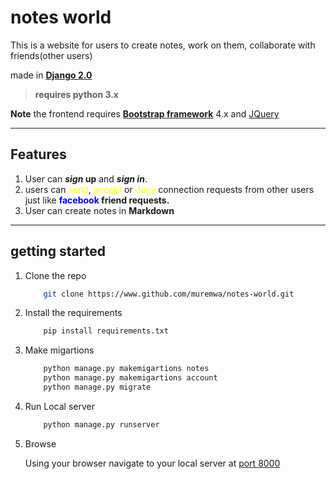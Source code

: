 # notes world 
This is a website for users to create notes, work on them, collaborate with friends(other users)

made in [**Django 2.0**](https://djangoproject.com  "Django website")

> **requires python 3.x**

**Note**
the frontend requires [**Bootstrap framework**](http://getbootstrap.com "Bootstrap wesite") 4.x and [JQuery](http://jquery.com "JQuery website")
 - - -
## Features
1. User can ***sign* up** and ***sign in***.
2. users can <span style="color: yellow;">send</span>, <span style="color: yellow;">accept</span> or <span style="color: yellow;">deny</span> connection requests from other users just like **<span style="color: blue;">facebook</span> friend requests.**
3. User can create notes in **Markdown**

- - -
## getting started

1. Clone the repo
    ```bash
        git clone https://www.github.com/muremwa/notes-world.git
    ```

1. Install the requirements
    ```bash
        pip install requirements.txt
    ```

1. Make migartions
    ```bash
        python manage.py makemigartions notes
        python manage.py makemigartions account
        python manage.py migrate
    ```

1. Run Local server 
    ```bash
        python manage.py runserver
    ```

2. Browse

    Using your browser navigate to your local server at [port 8000](http://127.0.0.1:8000)
